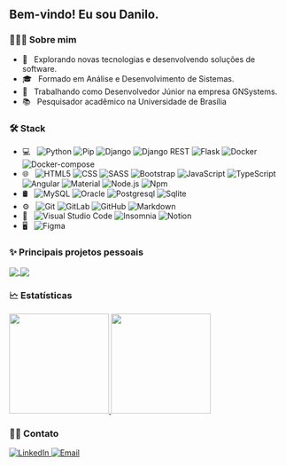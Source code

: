 <h2>Bem-vindo! Eu sou Danilo.</h2>


<h3>👨🏻‍💻&nbsp;Sobre mim</h3>

- 🤔 &nbsp; Explorando novas tecnologias e desenvolvendo soluções de software.
- 🎓 &nbsp; Formado em Análise e Desenvolvimento de Sistemas.
- 💼 &nbsp; Trabalhando como Desenvolvedor Júnior na empresa GNSystems.
- 📚 &nbsp; Pesquisador acadêmico na Universidade de Brasília


<h3>🛠&nbsp;Stack</h3>

- 💻 &nbsp;
  ![Python](https://img.shields.io/badge/-Python-333333?style=flat&logo=python)
  ![Pip](https://img.shields.io/badge/-Pip-333333?style=flat&logo=python&logoColor=FFD43B)
  ![Django](https://img.shields.io/badge/-Django-333333?style=flat&logo=django)
  ![Django REST](https://img.shields.io/badge/Django-REST-333333?style=flat&logo=django)
  ![Flask](https://img.shields.io/badge/-Flask-333333?style=flat&logo=flask)
  ![Docker](https://img.shields.io/badge/-Docker-333333?style=flat&logo=docker)
  ![Docker-compose](https://img.shields.io/badge/-Docker--compose-333333?style=flat&logo=docker)
- 🌐 &nbsp;
  ![HTML5](https://img.shields.io/badge/-HTML5-333333?style=flat&logo=HTML5)
  ![CSS](https://img.shields.io/badge/-CSS-333333?style=flat&logo=CSS3&logoColor=1572B6)
  ![SASS](https://img.shields.io/badge/-SASS-333333?style=flat&logo=SASS)
  ![Bootstrap](https://img.shields.io/badge/-Bootstrap-333333?style=flat&logo=bootstrap&logoColor=563D7C)
  ![JavaScript](https://img.shields.io/badge/-JavaScript-333333?style=flat&logo=javascript)
  ![TypeScript](https://img.shields.io/badge/-TypeScript-333333?style=flat&logo=typescript)
  ![Angular](https://img.shields.io/badge/-Angular-333333?style=flat&logo=angular)
  ![Material](https://img.shields.io/badge/-Material-333333?style=flat&logo=material-ui)
  ![Node.js](https://img.shields.io/badge/-Node.js-333333?style=flat&logo=node.js)
  ![Npm](https://img.shields.io/badge/-Npm-333333?style=flat&logo=npm)
- 🛢 &nbsp;
  ![MySQL](https://img.shields.io/badge/-MySQL-333333?style=flat&logo=mysql)
  ![Oracle](https://img.shields.io/badge/-Oracle-333333?style=flat&logo=oracle)
  ![Postgresql](https://img.shields.io/badge/-Postgresql-333333?style=flat&logo=postgresql)
  ![Sqlite](https://img.shields.io/badge/-Sqlite-333333?style=flat&logo=sqlite)
- ⚙️ &nbsp;
  ![Git](https://img.shields.io/badge/-Git-333333?style=flat&logo=git)
  ![GitLab](https://img.shields.io/badge/-GitLab-333333?style=flat&logo=gitlab)
  ![GitHub](https://img.shields.io/badge/-GitHub-333333?style=flat&logo=github)
  ![Markdown](https://img.shields.io/badge/-Markdown-333333?style=flat&logo=markdown)
- 🔧 &nbsp;
  ![Visual Studio Code](https://img.shields.io/badge/-Visual%20Studio%20Code-333333?style=flat&logo=visual-studio-code&logoColor=007ACC)
  ![Insomnia](https://img.shields.io/badge/-Insomnia-333333?style=flat&logo=insomnia)
  ![Notion](https://img.shields.io/badge/-Notion-333333?style=flat&logo=notion)
- 🖥 &nbsp;
  ![Figma](https://img.shields.io/badge/-Figma-333333?style=flat&logo=figma)


<h3>✨&nbsp;Principais projetos pessoais</h3>

<p>
  <a href="https://github.com/TechFring/ng-tech-boggler">
    <img align="center" src="https://github-readme-stats.vercel.app/api/pin/?username=TechFring&repo=ng-tech-boggler&theme=dracula"/>
  </a>

  <a href="https://github.com/TechFring/simple-online-store">
    <img align="center" src="https://github-readme-stats.vercel.app/api/pin/?username=TechFring&repo=simple-online-store&theme=dracula"/>
  </a>
</p>


<h3>🗠&nbsp;Estatísticas</h3>

<a href="https://github.com/TechFring">
  <img height="180em" src="https://github-readme-stats.vercel.app/api?username=Techfring&theme=dracula&show_icons=true" />
</a>

<a href="https://github.com/TechFring">
  <img height="180em" src="https://github-readme-stats.vercel.app/api/top-langs/?username=Techfring&theme=dracula&layout=compact" />
</a>


<h3>🤝🏻&nbsp;Contato</h3>

<p>
  <a href="https://www.linkedin.com/in/danilo-miranda-877851135/">
    <img alt="LinkedIn" src="https://img.shields.io/badge/LinkedIn-Danilo%20Miranda-blue?style=flat-square&logo=linkedin">
   </a>

  <a href="mailto:danilo030920@gmail.com">
    <img alt="Email" src="https://img.shields.io/badge/Email-danilo030920@gmail.com-blue?style=flat-square&logo=gmail">
  </a>
</p>
